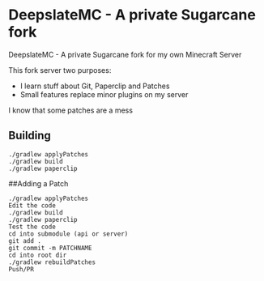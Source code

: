 # DeepslateMC - A private Sugarcane fork
DeepslateMC - A private Sugarcane fork for my own Minecraft Server

This fork server two purposes:
- I learn stuff about Git, Paperclip and Patches
- Small features replace minor plugins on my server

I know that some patches are a mess

## Building
```
./gradlew applyPatches
./gradlew build
./gradlew paperclip
```

##Adding a Patch
```
./gradlew applyPatches
Edit the code
./gradlew build
./gradlew paperclip
Test the code
cd into submodule (api or server)
git add .
git commit -m PATCHNAME
cd into root dir
./gradlew rebuildPatches
Push/PR
```
